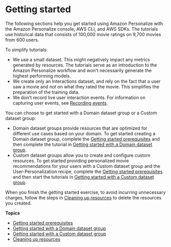 # Getting started<a name="getting-started"></a>

 The following sections help you get started using Amazon Personalize with the Amazon Personalize console, AWS CLI, and AWS SDKs\. The tutorials use historical data that consists of 100,000 movie ratings on 9,700 movies from 600 users\.

To simplify tutorials:
+  We use a small dataset\. This might negatively impact any metrics generated by resources\. The tutorials serve as an introduction to the Amazon Personalize workflow and won't necessarily generate the highest performing models\. 
+ We create only an Interactions dataset, and rely on the fact that a user saw a movie and not on what they rated the movie\. This simplifies the preparation of the training data\.
+ We don't record live user interaction events\. For information on capturing user events, see [Recording events](recording-events.md)\.

 You can choose to get started with a Domain dataset group or a Custom dataset group: 
+  Domain dataset groups provide resources that are optimized for different use cases based on your domain\. To get started creating a Domain dataset group, complete the [Getting started prerequisites](gs-prerequisites.md) and then complete the tutorial in [Getting started with a Domain dataset group](getting-started-domain.md)\. 
+  Custom dataset groups allow you to create and configure custom resources\. To get started providing personalized movie recommendations for your users with a Custom dataset group and the User\-Personalization recipe, complete the [Getting started prerequisites](gs-prerequisites.md) and then start the tutorials in [Getting started with a Custom dataset group](getting-started-custom.md)\. 

When you finish the getting started exercise, to avoid incurring unnecessary charges, follow the steps in [Cleaning up resources](gs-cleanup.md) to delete the resources you created\. 

**Topics**
+ [Getting started prerequisites](gs-prerequisites.md)
+ [Getting started with a Domain dataset group](getting-started-domain.md)
+ [Getting started with a Custom dataset group](getting-started-custom.md)
+ [Cleaning up resources](gs-cleanup.md)
